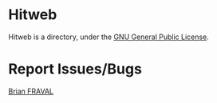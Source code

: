 
Hitweb
======

Hitweb is a directory, under the [GNU General Public License](http://www.gnu.org/copyleft/gpl.html).

Report Issues/Bugs
==================

[Brian FRAVAL](mailto:brian@fraval.org)


